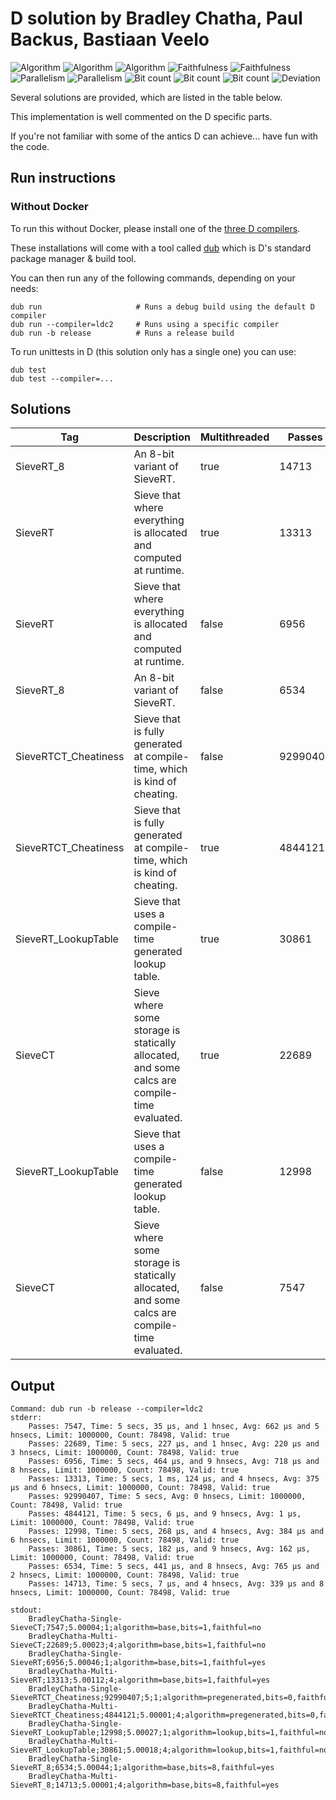 # D solution by Bradley Chatha, Paul Backus, Bastiaan Veelo

![Algorithm](https://img.shields.io/badge/Algorithm-base-green)
![Algorithm](https://img.shields.io/badge/Algorithm-lookup-yellowgreen)
![Algorithm](https://img.shields.io/badge/Algorithm-pregenerated-yellowgreen)
![Faithfulness](https://img.shields.io/badge/Faithful-yes-green)
![Faithfulness](https://img.shields.io/badge/Faithful-no-yellowgreen)
![Parallelism](https://img.shields.io/badge/Parallel-no-green)
![Parallelism](https://img.shields.io/badge/Parallel-yes-green)
![Bit count](https://img.shields.io/badge/Bits-0-yellowgreen)
![Bit count](https://img.shields.io/badge/Bits-1-green)
![Bit count](https://img.shields.io/badge/Bits-8-yellowgreen)
![Deviation](https://img.shields.io/badge/Deviation-compile%20time-blue)

Several solutions are provided, which are listed in the table below.

This implementation is well commented on the D specific parts.

If you're not familiar with some of the antics D can achieve... have fun with the code.

## Run instructions

### Without Docker

To run this without Docker, please install one of the [three D compilers](https://dlang.org/download.html).

These installations will come with a tool called [dub](https://dub.pm/getting_started) which is D's standard package manager & build tool.

You can then run any of the following commands, depending on your needs:

```
dub run                     # Runs a debug build using the default D compiler
dub run --compiler=ldc2     # Runs using a specific compiler
dub run -b release          # Runs a release build
```

To run unittests in D (this solution only has a single one) you can use:

```
dub test
dub test --compiler=...
```

<!--MDGEN_START-->
## Solutions

| Tag | Description | Multithreaded | Passes | Algorithm | Bits | Faithful |
|-----|-------------|---------------|--------|-----------|------|----------|
| SieveRT_8 | An 8-bit variant of SieveRT. | true | 14713 | base | 8 | true |
| SieveRT | Sieve that where everything is allocated and computed at runtime. | true | 13313 | base | 1 | true |
| SieveRT | Sieve that where everything is allocated and computed at runtime. | false | 6956 | base | 1 | true |
| SieveRT_8 | An 8-bit variant of SieveRT. | false | 6534 | base | 8 | true |
| SieveRTCT_Cheatiness | Sieve that is fully generated at compile-time, which is kind of cheating. | false | 92990407 | pregenerated | 0 | false |
| SieveRTCT_Cheatiness | Sieve that is fully generated at compile-time, which is kind of cheating. | true | 4844121 | pregenerated | 0 | false |
| SieveRT_LookupTable | Sieve that uses a compile-time generated lookup table. | true | 30861 | lookup | 1 | false |
| SieveCT | Sieve where some storage is statically allocated, and some calcs are compile-time evaluated. | true | 22689 | base | 1 | false |
| SieveRT_LookupTable | Sieve that uses a compile-time generated lookup table. | false | 12998 | lookup | 1 | false |
| SieveCT | Sieve where some storage is statically allocated, and some calcs are compile-time evaluated. | false | 7547 | base | 1 | false |
 

## Output

```
Command: dub run -b release --compiler=ldc2
stderr:
    Passes: 7547, Time: 5 secs, 35 μs, and 1 hnsec, Avg: 662 μs and 5 hnsecs, Limit: 1000000, Count: 78498, Valid: true
    Passes: 22689, Time: 5 secs, 227 μs, and 1 hnsec, Avg: 220 μs and 3 hnsecs, Limit: 1000000, Count: 78498, Valid: true
    Passes: 6956, Time: 5 secs, 464 μs, and 9 hnsecs, Avg: 718 μs and 8 hnsecs, Limit: 1000000, Count: 78498, Valid: true
    Passes: 13313, Time: 5 secs, 1 ms, 124 μs, and 4 hnsecs, Avg: 375 μs and 6 hnsecs, Limit: 1000000, Count: 78498, Valid: true
    Passes: 92990407, Time: 5 secs, Avg: 0 hnsecs, Limit: 1000000, Count: 78498, Valid: true
    Passes: 4844121, Time: 5 secs, 6 μs, and 9 hnsecs, Avg: 1 μs, Limit: 1000000, Count: 78498, Valid: true
    Passes: 12998, Time: 5 secs, 268 μs, and 4 hnsecs, Avg: 384 μs and 6 hnsecs, Limit: 1000000, Count: 78498, Valid: true
    Passes: 30861, Time: 5 secs, 182 μs, and 9 hnsecs, Avg: 162 μs, Limit: 1000000, Count: 78498, Valid: true
    Passes: 6534, Time: 5 secs, 441 μs, and 8 hnsecs, Avg: 765 μs and 2 hnsecs, Limit: 1000000, Count: 78498, Valid: true
    Passes: 14713, Time: 5 secs, 7 μs, and 4 hnsecs, Avg: 339 μs and 8 hnsecs, Limit: 1000000, Count: 78498, Valid: true

stdout:
    BradleyChatha-Single-SieveCT;7547;5.00004;1;algorithm=base,bits=1,faithful=no
    BradleyChatha-Multi-SieveCT;22689;5.00023;4;algorithm=base,bits=1,faithful=no
    BradleyChatha-Single-SieveRT;6956;5.00046;1;algorithm=base,bits=1,faithful=yes
    BradleyChatha-Multi-SieveRT;13313;5.00112;4;algorithm=base,bits=1,faithful=yes
    BradleyChatha-Single-SieveRTCT_Cheatiness;92990407;5;1;algorithm=pregenerated,bits=0,faithful=no
    BradleyChatha-Multi-SieveRTCT_Cheatiness;4844121;5.00001;4;algorithm=pregenerated,bits=0,faithful=no
    BradleyChatha-Single-SieveRT_LookupTable;12998;5.00027;1;algorithm=lookup,bits=1,faithful=no
    BradleyChatha-Multi-SieveRT_LookupTable;30861;5.00018;4;algorithm=lookup,bits=1,faithful=no
    BradleyChatha-Single-SieveRT_8;6534;5.00044;1;algorithm=base,bits=8,faithful=yes
    BradleyChatha-Multi-SieveRT_8;14713;5.00001;4;algorithm=base,bits=8,faithful=yes
```

